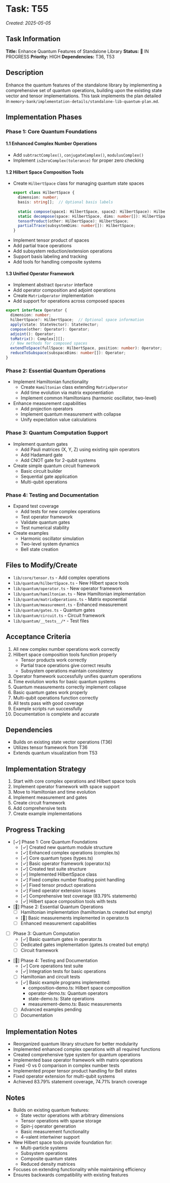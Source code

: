 # Task: T55
*Created: 2025-05-05*

## Task Information
**Title:** Enhance Quantum Features of Standalone Library
**Status:** 🔄 IN PROGRESS
**Priority:** HIGH
**Dependencies:** T36, T53

## Description
Enhance the quantum features of the standalone library by implementing a comprehensive set of quantum operations, building upon the existing state vector and tensor implementations. This task implements the plan detailed in `memory-bank/implementation-details/standalone-lib-quantum-plan.md`.

## Implementation Phases

### Phase 1: Core Quantum Foundations

#### 1.1 Enhanced Complex Number Operations
- Add `subtractComplex()`, `conjugateComplex()`, `modulusComplex()`
- Implement `isZeroComplex(tolerance)` for proper zero checking

#### 1.2 Hilbert Space Composition Tools
- Create `HilbertSpace` class for managing quantum state spaces
  ```typescript
  export class HilbertSpace {
    dimension: number;
    basis: string[];  // Optional basis labels
    
    static compose(space1: HilbertSpace, space2: HilbertSpace): HilbertSpace;
    static decompose(space: HilbertSpace, dims: number[]): HilbertSpace[];
    tensorProduct(other: HilbertSpace): HilbertSpace;
    partialTrace(subsystemDims: number[]): HilbertSpace;
  }
  ```
- Implement tensor product of spaces
- Add partial trace operations
- Add subsystem reduction/extension operations
- Support basis labeling and tracking
- Add tools for handling composite systems

#### 1.3 Unified Operator Framework
- Implement abstract `Operator` interface
- Add operator composition and adjoint operations
- Create `MatrixOperator` implementation
- Add support for operations across composed spaces
```typescript
export interface Operator {
  dimension: number;
  hilbertSpace?: HilbertSpace;  // Optional space information
  apply(state: StateVector): StateVector;
  compose(other: Operator): Operator;
  adjoint(): Operator;
  toMatrix(): Complex[][];
  // New methods for composed spaces
  extendToSpace(fullSpace: HilbertSpace, position: number): Operator;
  reduceToSubspace(subspaceDims: number[]): Operator;
}
```

### Phase 2: Essential Quantum Operations
- Implement Hamiltonian functionality
  - Create `Hamiltonian` class extending `MatrixOperator`
  - Add time evolution via matrix exponentiation
  - Implement common Hamiltonians (harmonic oscillator, two-level)
- Enhance measurement capabilities
  - Add projection operators
  - Implement quantum measurement with collapse
  - Unify expectation value calculations

### Phase 3: Quantum Computation Support
- Implement quantum gates
  - Add Pauli matrices (X, Y, Z) using existing spin operators
  - Add Hadamard gate
  - Add CNOT gate for 2-qubit systems
- Create simple quantum circuit framework
  - Basic circuit builder
  - Sequential gate application
  - Multi-qubit operations

### Phase 4: Testing and Documentation
- Expand test coverage
  - Add tests for new complex operations
  - Test operator framework
  - Validate quantum gates
  - Test numerical stability
- Create examples
  - Harmonic oscillator simulation
  - Two-level system dynamics
  - Bell state creation

## Files to Modify/Create
- `lib/core/tensor.ts` - Add complex operations
- `lib/quantum/hilbertSpace.ts` - New Hilbert space tools
- `lib/quantum/operator.ts` - New operator framework
- `lib/quantum/hamiltonian.ts` - New Hamiltonian implementation
- `lib/quantum/matrixOperations.ts` - Matrix exponential
- `lib/quantum/measurement.ts` - Enhanced measurement
- `lib/quantum/gates.ts` - Quantum gates
- `lib/quantum/circuit.ts` - Circuit framework
- `lib/quantum/__tests__/*` - Test files

## Acceptance Criteria
1. All new complex number operations work correctly
2. Hilbert space composition tools function properly
   - Tensor products work correctly
   - Partial trace operations give correct results
   - Subsystem operations maintain consistency
3. Operator framework successfully unifies quantum operations
4. Time evolution works for basic quantum systems
5. Quantum measurements correctly implement collapse
6. Basic quantum gates work properly
7. Multi-qubit operations function correctly
8. All tests pass with good coverage
9. Example scripts run successfully
10. Documentation is complete and accurate

## Dependencies
- Builds on existing state vector operations (T36)
- Utilizes tensor framework from T36
- Extends quantum visualization from T53

## Implementation Strategy
1. Start with core complex operations and Hilbert space tools
2. Implement operator framework with space support
3. Move to Hamiltonian and time evolution
4. Implement measurement and gates
5. Create circuit framework
6. Add comprehensive tests
7. Create example implementations

## Progress Tracking
- [✓] Phase 1: Core Quantum Foundations
  - [✓] Created new quantum module structure
  - [✓] Enhanced complex operations (complex.ts)
  - [✓] Core quantum types (types.ts)
  - [✓] Basic operator framework (operator.ts)
  - [✓] Created test suite structure
  - [✓] Implemented HilbertSpace class
  - [✓] Fixed complex number floating point handling
  - [✓] Fixed tensor product operations
  - [✓] Fixed operator extension issues
  - [✓] Comprehensive test coverage (83.79% statements)
  - [✓] Hilbert space composition tools with tests
- [🔄] Phase 2: Essential Quantum Operations
  - [ ] Hamiltonian implementation (hamiltonian.ts created but empty)
  - [🔄] Basic measurements implemented in operator.ts
  - [ ] Enhanced measurement capabilities
- [ ] Phase 3: Quantum Computation
  - [✓] Basic quantum gates in operator.ts
  - [ ] Dedicated gates implementation (gates.ts created but empty)
  - [ ] Circuit framework
- [🔄] Phase 4: Testing and Documentation
  - [✓] Core operations test suite
  - [✓] Integration tests for basic operations
  - [ ] Hamiltonian and circuit tests
  - [✓] Basic example programs implemented:
    - composition-demo.ts: Hilbert space composition
    - operator-demo.ts: Quantum operators
    - state-demo.ts: State operations
    - measurement-demo.ts: Basic measurements
  - [ ] Advanced examples pending
  - [ ] Documentation

## Implementation Notes
- Reorganized quantum library structure for better modularity
- Implemented enhanced complex operations with all required functions
- Created comprehensive type system for quantum operations
- Implemented base operator framework with matrix operations
- Fixed -0 vs 0 comparison in complex number tests
- Implemented proper tensor product handling for Bell states
- Fixed operator extension for multi-qubit systems
- Achieved 83.79% statement coverage, 74.71% branch coverage

## Notes
- Builds on existing quantum features:
  - State vector operations with arbitrary dimensions
  - Tensor operations with sparse storage
  - Spin-j operator generation
  - Basic measurement functionality
  - 4-valent intertwiner support
- New Hilbert space tools provide foundation for:
  - Multi-particle systems
  - Subsystem operations
  - Composite quantum states
  - Reduced density matrices
- Focuses on extending functionality while maintaining efficiency
- Ensures backwards compatibility with existing features